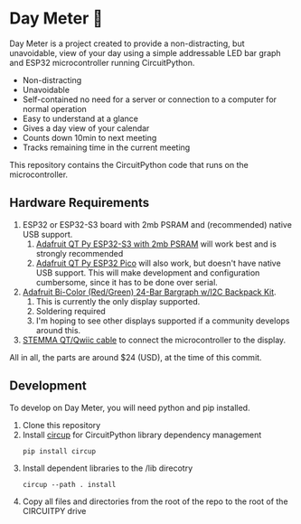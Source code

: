 # Day Meter 🚥

Day Meter is a project created to provide a non-distracting, but unavoidable, view of your day using a simple addressable LED bar graph and ESP32 microcontroller running CircuitPython.

- Non-distracting
- Unavoidable
- Self-contained no need for a server or connection to a computer for normal operation
- Easy to understand at a glance
- Gives a day view of your calendar
- Counts down 10min to next meeting
- Tracks remaining time in the current meeting

This repository contains the CircuitPython code that runs on the microcontroller.

## Hardware Requirements

1. ESP32 or ESP32-S3 board with 2mb PSRAM and (recommended) native USB support.
   1. [Adafruit QT Py ESP32-S3 with 2mb PSRAM](https://www.adafruit.com/product/5700) will work  best and is strongly recommended
   2. [Adafruit QT Py ESP32 Pico](https://www.adafruit.com/product/5395) will also work, but doesn't have native USB support. This will make development and configuration cumbersome, since it has to be done over serial.
2. [Adafruit Bi-Color (Red/Green) 24-Bar Bargraph w/I2C Backpack Kit](https://www.adafruit.com/product/1721).
   1. This is currently the only display supported.
   2. Soldering required
   3. I'm hoping to see other displays supported if a community develops around this.
3. [STEMMA QT/Qwiic cable](https://www.adafruit.com/product/4397) to connect the microcontroller to the display.

All in all, the parts are around $24 (USD), at the time of this commit.

## Development

To develop on Day Meter, you will need python and pip installed.

1. Clone this repository 
2. Install [circup](https://github.com/adafruit/circup) for CircuitPython library dependency management
   ```
   pip install circup
   ```
3. Install dependent libraries to the /lib direcotry
   ```
   circup --path . install
   ```
4. Copy all files and directories from the root of the repo to the root of the CIRCUITPY drive
